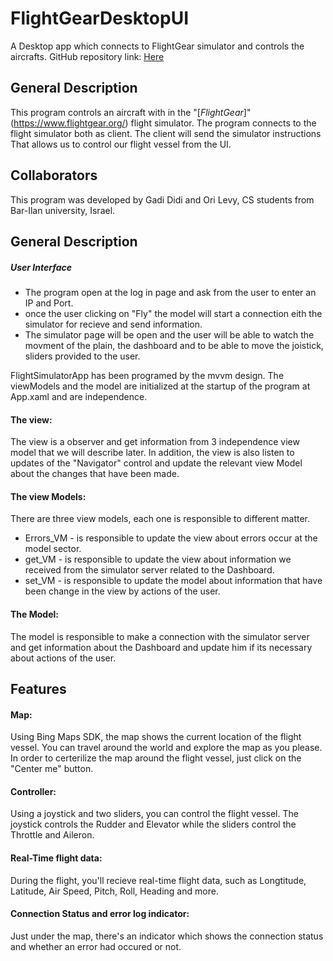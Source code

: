 # FlightGearDesktopUI

A Desktop app which connects to FlightGear simulator and controls the aircrafts.
GitHub repository link: [Here](https://github.com/ori294/FlightGearDesktopUI)

## General Description

This program controls an aircraft with in the "[_FlightGear_]" (https://www.flightgear.org/) flight simulator. 
The program connects to the flight simulator both as client.
The client will send the simulator instructions That allows us to control our flight vessel from the UI.

## Collaborators

This program was developed by Gadi Didi and Ori Levy, CS students from Bar-Ilan university, Israel.


## General Description

##### User Interface
- The program open at the log in page and ask from the user to enter an IP and Port.
- once the user clicking on "Fly" the model will start a connection eith the simulator for recieve and send information.
- The simulator page will be open and the user will be able to watch the movment of the plain, the dashboard and to be able to move the joistick,
sliders provided to the user.

FlightSimulatorApp has been programed by the mvvm design.
The viewModels and the model are initialized at the startup of the program at App.xaml
and are independence.
#### The view:
The view is a observer and get information from 3 independence view model that we will describe later.
In addition, the view is also listen to updates of the "Navigator" control and update the relevant view Model about the changes that have been made.

#### The view Models:
There are three view models, each one is responsible to different matter.
- Errors_VM - is responsible to update the view about errors occur at the model sector.
- get_VM - is responsible to update the view about information we received from the simulator server related to the Dashboard.
- set_VM - is responsible to update the model about information that have been change in the view by actions of the user.

#### The Model:
The model is responsible to make a connection with the simulator server and get information about the Dashboard and update him if its necessary about
actions of the user.

## Features
#### Map:
Using Bing Maps SDK, the map shows the current location of the flight vessel. You can travel around the world and explore the map as you please. In order to certerilize the map around the flight vessel, just click on the "Center me" button.

#### Controller:
Using a joystick and two sliders, you can control the flight vessel. The joystick controls the Rudder and Elevator while the sliders control the Throttle and Aileron.

#### Real-Time flight data:
During the flight, you'll recieve real-time flight data, such as Longtitude, Latitude, Air Speed, Pitch, Roll, Heading and more.

#### Connection Status and error log indicator:
Just under the map, there's an indicator which shows the connection status and whether an error had occured or not.


